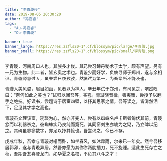 ```yaml
---
title: "李青璇传"
date: 2019-08-05 20:30:20
author: "冯嘉睿"
tags: 
  - "Au-冯嘉睿"
  - "Ob-李青璇"

banner: true
banner_large: https://res.zzfls20-17.cf/blossym/pic/large/李青璇.jpg
banner_small: https://res.zzfls20-17.cf/blossym/pic/small/李青璇.png
---
```


<p>李青璇，河南周口人也。其族多才俊。其兄尝习錬丹秘术于太学，颇有声望。另有一兄为生物。此二者，皆玄奥之术也。青璇少而好学，负帙寻师于郑州，遂与余相识。青璇聪慧过人，虽未尝日夜孜孜，然屡试为第一，为吾辈所不能及也。</p>
<p>青璇人美风姿，眉目如画，见者以为神人。辛丑年试于郑州，有司见之，喟然叹曰：&ldquo;奈何如此之美也？&rdquo;试归以闻吾等，甚喜。青璇晓音律，善夷舞，尝授予以翻手之绝技。好读书，尝题诗于居室四壁，以抒其思家之情，吾等读之，皆潸然泪下，足见其才学之高也。</p>
<p>青璇虽文理该富，琬琰为心，然亦非完人。尝有以蜘蛛名卢卡斯者匍伏其前，青璇忿而以利器杀之。彼蜘蛛实乃良纯而竟死。其同窗刘生亦竣为之恸，乃立碑以纪之。其碑虽寥寥数字，亦足以抒其怆也。吾尝谒之，今已不存。</p>
<p>戊戌年秋，吾幸与青璇对榻而卧，如坐春风，如沐霖雨，尔来已一年矣。然今吾移居郭郛，遂与青璇异居。然吾亦愿为其你你两肋插刀，死不旋踵。适此生死存亡之秋，吾期吾友喜登龙门，如华夏之名校，不负其八斗之才！</p>